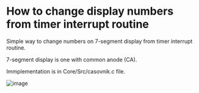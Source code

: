 # How to change display numbers from timer interrupt routine

Simple way to change numbers on 7-segment display from timer interrupt routine.

7-segment display is one with common anode (CA).

Immplementation is in Core/Src/casovnik.c file.

![image](https://user-images.githubusercontent.com/49063097/101826168-e5827a80-3b2e-11eb-9b9d-f96ee68d27c1.png)

